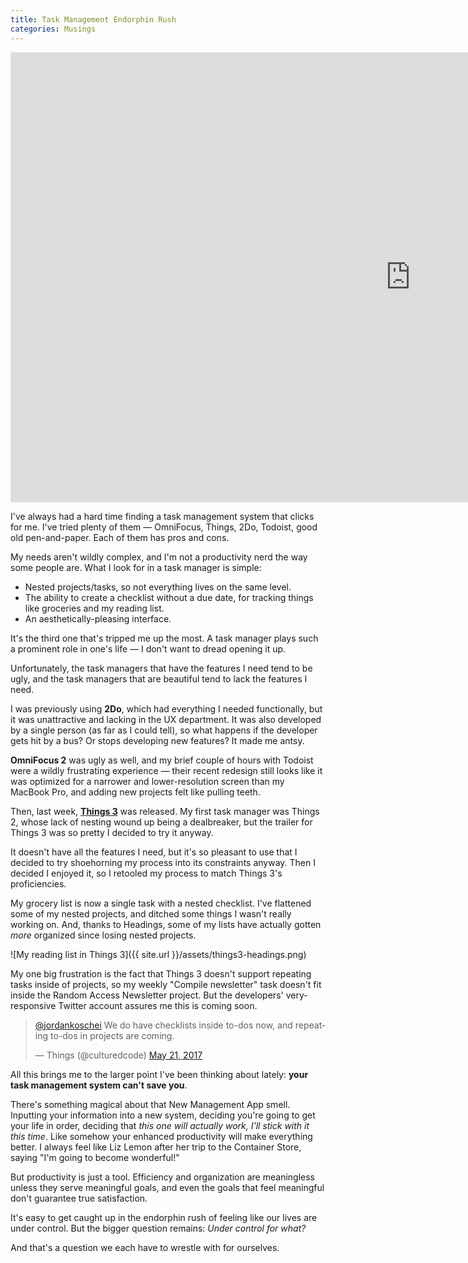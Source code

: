 ```yaml
---
title: Task Management Endorphin Rush
categories: Musings
---
```


<div class="video-wrapper"><iframe width="1280" height="720" src="https://www.youtube.com/embed/E6WrosxmIN4?ecver=1" frameborder="0" allowfullscreen></iframe></div>

I've always had a hard time finding a task management system that clicks for me. I've tried plenty of them — OmniFocus, Things, 2Do, Todoist, good old pen-and-paper. Each of them has pros and cons.

My needs aren't wildly complex, and I'm not a productivity nerd the way some people are. What I look for in a task manager is simple:

- Nested projects/tasks, so not everything lives on the same level.
- The ability to create a checklist without a due date, for tracking things like groceries and my reading list.
- An aesthetically-pleasing interface.

It's the third one that's tripped me up the most. A task manager plays such a prominent role in one's life — I don't want to dread opening it up.

Unfortunately, the task managers that have the features I need tend to be ugly, and the task managers that are beautiful tend to lack the features I need.

I was previously using **2Do**, which had everything I needed functionally, but it was unattractive and lacking in the UX department. It was also developed by a single person (as far as I could tell), so what happens if the developer gets hit by a bus? Or stops developing new features? It made me antsy.

**OmniFocus 2** was ugly as well, and my brief couple of hours with Todoist were a wildly frustrating experience — their recent redesign still looks like it was optimized for a narrower and lower-resolution screen than my MacBook Pro, and adding new projects felt like pulling teeth.

Then, last week, **[Things 3](https://culturedcode.com/things/)** was released. My first task manager was Things 2, whose lack of nesting wound up being a dealbreaker, but the trailer for Things 3 was so pretty I decided to try it anyway.

It doesn't have all the features I need, but it's so pleasant to use that I decided to try shoehorning my process into its constraints anyway. Then I decided I enjoyed it, so I retooled my process to match Things 3's proficiencies.

My grocery list is now a single task with a nested checklist. I've flattened some of my nested projects, and ditched some things I wasn't really working on. And, thanks to Headings, some of my lists have actually gotten _more_ organized since losing nested projects.

![My reading list in Things 3]({{ site.url }}/assets/things3-headings.png)

My one big frustration is the fact that Things 3 doesn't support repeating tasks inside of projects, so my weekly "Compile newsletter" task doesn't fit inside the Random Access Newsletter project. But the developers' very-responsive Twitter account assures me this is coming soon.

<blockquote class="twitter-tweet" data-lang="en"><p lang="en" dir="ltr"><a href="https://twitter.com/jordankoschei">@jordankoschei</a> We do have checklists inside to-dos now, and repeating to-dos in projects are coming.</p>&mdash; Things (@culturedcode) <a href="https://twitter.com/culturedcode/status/866328867325259776">May 21, 2017</a></blockquote>
<script async src="//platform.twitter.com/widgets.js" charset="utf-8"></script>

All this brings me to the larger point I've been thinking about lately: **your task management system can't save you**.

There's something magical about that New Management App smell. Inputting your information into a new system, deciding you're going to get your life in order, deciding that _this one will actually work, I'll stick with it this time_. Like somehow your enhanced productivity will make everything better. I always feel like Liz Lemon after her trip to the Container Store, saying "I'm going to become wonderful!"

But productivity is just a tool. Efficiency and organization are meaningless unless they serve meaningful goals, and even the goals that feel meaningful don't guarantee true satisfaction.

It's easy to get caught up in the endorphin rush of feeling like our lives are under control. But the bigger question remains: _Under control for what?_

And that's a question we each have to wrestle with for ourselves.
